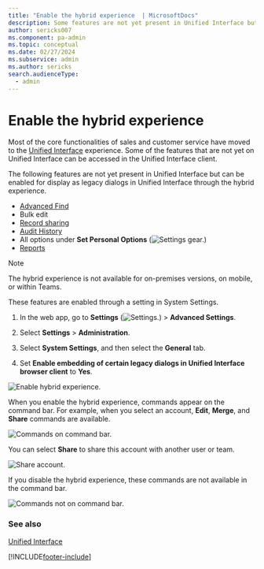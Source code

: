 ```yaml
---
title: "Enable the hybrid experience  | MicrosoftDocs"
description: Some features are not yet present in Unified Interface but can be enabled for display as legacy dialogs in Unified Interface through the hybrid experience.
author: sericks007
ms.component: pa-admin
ms.topic: conceptual
ms.date: 02/27/2024
ms.subservice: admin
ms.author: sericks
search.audienceType: 
  - admin
---
```

# Enable the hybrid experience

<!-- legacy procedure -->

Most of the core functionalities of sales and customer service have moved to the [Unified Interface](about-unified-interface.md) experience. Some of the features that are not yet on Unified Interface can be accessed in the Unified Interface client. 

The following features are not yet present in Unified Interface but can be enabled for display as legacy dialogs in Unified Interface through the hybrid experience.

- [Advanced Find](/power-apps/user/advanced-find) 
- Bulk edit
- [Record sharing](/power-apps/user/assign-or-share-records)
- [Audit History](/power-apps/developer/common-data-service/auditing-overview)
- All options under **Set Personal Options** (![Settings gear.](media/settings-gear-icon.png "Settings gear"))
- [Reports](/power-apps/user/work-with-reports)

 > [!NOTE]
 > The hybrid experience is not available for on-premises versions, on mobile, or within Teams.  

These features are enabled through a setting in System Settings.

1. In the web app, go to **Settings** (![Settings.](media/settings-gear-icon.png "Settings")) > **Advanced Settings**.

2. Select **Settings** > **Administration**.

3. Select **System Settings**, and then select the **General** tab. 

4. Set **Enable embedding of certain legacy dialogs in Unified Interface browser client** to **Yes**.

![Enable hybrid experience.](media/hybrid-system-settings.png "Enable hybrid experience")

When you enable the hybrid experience, commands appear on the command bar. For example, when you select an account, **Edit**, **Merge**, and **Share** commands are available.

![Commands on command bar.](media/hybrid-edit-merge-share.png "Commands on command bar")

You can select **Share** to share this account with another user or team.

![Share account.](media/hybrid-share-account.png "Share account")

If you disable the hybrid experience, these commands are not available in the command bar.

![Commands not on command bar.](media/hybrid-no-edit-merge-share.png "Commands not on command bar")

### See also  
 [Unified Interface](about-unified-interface.md)


[!INCLUDE[footer-include](../includes/footer-banner.md)]
